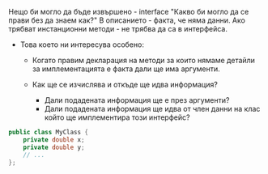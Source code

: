 Нещо би могло да бъде извършено - interface
"Какво би могло да се прави без да знаем как?"
В описанието - факта, че няма данни.
Ако трябват инстанционни методи - не трябва да са в интерфейса.

* Това което ни интересува особено:
  * Когато правим декларация на методи за които нямаме детайли за имплементацията е факта дали ще има аргументи.

  * Как ще се изчислява и откъде ще идва информация? 
    * Дали подадената информация ще е през аргументи?
    * Дали подадената информация ще идва от член данни на клас който ще имплементира този интерфейс?
  
```java 
public class MyClass {
    private double x;
    private double y;
    // ...
};
```
    
